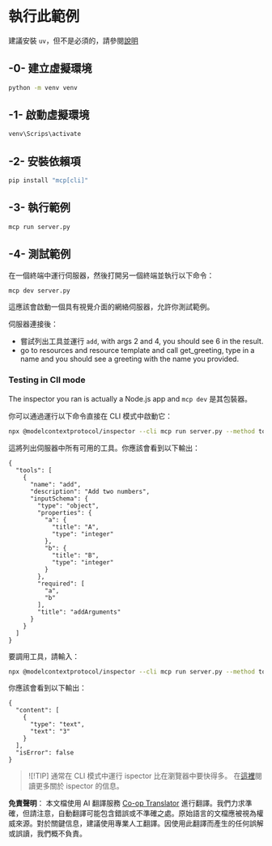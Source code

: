 <!--
CO_OP_TRANSLATOR_METADATA:
{
  "original_hash": "c49dc211615eefbcd6ea6e7d9f2d4e39",
  "translation_date": "2025-05-17T09:14:45+00:00",
  "source_file": "03-GettingStarted/01-first-server/solution/python/README.md",
  "language_code": "tw"
}
-->
# 執行此範例

建議安裝 `uv`，但不是必須的，請參閱[說明](https://docs.astral.sh/uv/#highlights)

## -0- 建立虛擬環境

```bash
python -m venv venv
```

## -1- 啟動虛擬環境

```bash
venv\Scrips\activate
```

## -2- 安裝依賴項

```bash
pip install "mcp[cli]"
```

## -3- 執行範例

```bash
mcp run server.py
```

## -4- 測試範例

在一個終端中運行伺服器，然後打開另一個終端並執行以下命令：

```bash
mcp dev server.py
```

這應該會啟動一個具有視覺介面的網絡伺服器，允許你測試範例。

伺服器連接後：

- 嘗試列出工具並運行 `add`, with args 2 and 4, you should see 6 in the result.
- go to resources and resource template and call get_greeting, type in a name and you should see a greeting with the name you provided.

### Testing in ClI mode

The inspector you ran is actually a Node.js app and `mcp dev` 是其包裝器。

你可以通過運行以下命令直接在 CLI 模式中啟動它：

```bash
npx @modelcontextprotocol/inspector --cli mcp run server.py --method tools/list
```

這將列出伺服器中所有可用的工具。你應該會看到以下輸出：

```text
{
  "tools": [
    {
      "name": "add",
      "description": "Add two numbers",
      "inputSchema": {
        "type": "object",
        "properties": {
          "a": {
            "title": "A",
            "type": "integer"
          },
          "b": {
            "title": "B",
            "type": "integer"
          }
        },
        "required": [
          "a",
          "b"
        ],
        "title": "addArguments"
      }
    }
  ]
}
```

要調用工具，請輸入：

```bash
npx @modelcontextprotocol/inspector --cli mcp run server.py --method tools/call --tool-name add --tool-arg a=1 --tool-arg b=2
```

你應該會看到以下輸出：

```text
{
  "content": [
    {
      "type": "text",
      "text": "3"
    }
  ],
  "isError": false
}
```

> ![!TIP]
> 通常在 CLI 模式中運行 ispector 比在瀏覽器中要快得多。
> 在[這裡](https://github.com/modelcontextprotocol/inspector)閱讀更多關於 ispector 的信息。

**免責聲明**：
本文檔使用 AI 翻譯服務 [Co-op Translator](https://github.com/Azure/co-op-translator) 進行翻譯。我們力求準確，但請注意，自動翻譯可能包含錯誤或不準確之處。原始語言的文檔應被視為權威來源。對於關鍵信息，建議使用專業人工翻譯。因使用此翻譯而產生的任何誤解或誤讀，我們概不負責。